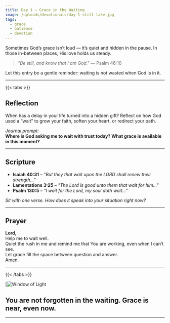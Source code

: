 ```yaml
---
title: Day 1 – Grace in the Waiting
image: /uploads/devotionals/day-1-still-lake.jpg
tags:
  - grace
  - patience
  - devotion
---
```


Sometimes God’s grace isn’t loud — it’s quiet and hidden in the pause. In those in-between places, His love holds us steady.

> _"Be still, and know that I am God."_ — Psalm 46:10

Let this entry be a gentle reminder: waiting is not wasted when God is in it.

---

{{< tabs >}}

## Reflection

When has a delay in your life turned into a hidden gift? Reflect on how God used a “wait” to grow your faith, soften your heart, or redirect your path.

_Journal prompt:_  
**Where is God asking me to wait with trust today? What grace is available in this moment?**

---

## Scripture

- **Isaiah 40:31** – _"But they that wait upon the LORD shall renew their strength..."_
- **Lamentations 3:25** – _"The Lord is good unto them that wait for him..."_
- **Psalm 130:5** – _"I wait for the Lord, my soul doth wait..."_

_Sit with one verse. How does it speak into your situation right now?_

---

## Prayer

**Lord,**  
Help me to wait well.  
Quiet the rush in me and remind me that You are working, even when I can’t see.  
Let grace fill the space between question and answer.  
Amen.

---

{{< /tabs >}}

[![Window of Light](/uploads/devotionals/day-1-still-lake.jpg)


## You are not forgotten in the waiting. Grace is near, even now.

---


